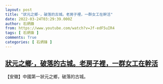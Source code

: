 ```yaml
---
layout: post
title: "狀元之鄉·，破落的古城。老房子裡，一群女工在幹活"
date: 2022-03-24T03:29:39.000Z
author: 石炳鋒
from: https://www.youtube.com/watch?v=Jf-edF5uIR4
tags: [ 石炳锋 ]
comments: True
categories: [ 石炳锋 ]
---
```

<!--1648092579000-->
[狀元之鄉·，破落的古城。老房子裡，一群女工在幹活](https://www.youtube.com/watch?v=Jf-edF5uIR4)
------

<div>
【安徽】中國第一狀元之鄉，破落的古城。
</div>
